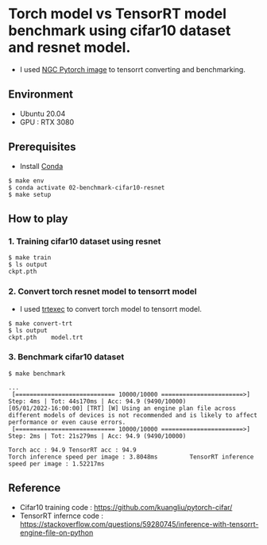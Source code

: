 # Torch model vs TensorRT model benchmark using cifar10 dataset and resnet model.
- I used [NGC Pytorch image](https://catalog.ngc.nvidia.com/orgs/nvidia/containers/pytorch) to tensorrt converting and benchmarking.

## Environment
- Ubuntu 20.04
- GPU : RTX 3080

## Prerequisites
- Install [Conda](https://docs.conda.io/projects/conda/en/latest/user-guide/install/index.html)
```
$ make env
$ conda activate 02-benchmark-cifar10-resnet
$ make setup
```

## How to play
### 1. Training cifar10 dataset using resnet 
```
$ make train
$ ls output
ckpt.pth
```

### 2. Convert torch resnet model to tensorrt model
- I used [trtexec](https://github.com/NVIDIA/TensorRT/tree/main/samples/trtexec) to convert torch model to tensorrt model. 
```
$ make convert-trt
$ ls output
ckpt.pth    model.trt
```

### 3. Benchmark cifar10 dataset 
```
$ make benchmark

...
 [============================ 10000/10000 =======================>]  Step: 4ms | Tot: 44s170ms | Acc: 94.9 (9490/10000)
[05/01/2022-16:00:00] [TRT] [W] Using an engine plan file across different models of devices is not recommended and is likely to affect performance or even cause errors.
 [============================ 10000/10000 =======================>]  Step: 2ms | Tot: 21s279ms | Acc: 94.9 (9490/10000)

Torch acc : 94.9 TensorRT acc : 94.9
Torch inference speed per image : 3.8048ms         TensorRT inference speed per image : 1.52217ms

```

## Reference
- Cifar10 training code : https://github.com/kuangliu/pytorch-cifar/
- TensorRT infernce code : https://stackoverflow.com/questions/59280745/inference-with-tensorrt-engine-file-on-python